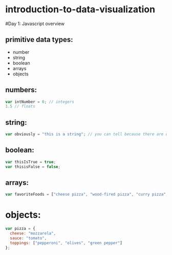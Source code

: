 introduction-to-data-visualization
==================================

#Day 1: Javascript overview

## primitive data types:
- number
- string
- boolean
- arrays
- objects

## numbers:
```javascript
var intNumber = 0; // integers
1.5 // floats
```

## string:
```javascript
var obviously = "this is a string"; // you can tell because there are quotes around the string
```

## boolean:
```javascript
var thisIsTrue = true;
var thisisFalse = false;
```

## arrays:
```javascript
var favoriteFoods = ["cheese pizza", "wood-fired pizza", "curry pizza", "smoked salmon pizza", "pepperoni pizza"];
```
# objects:
```javascript
var pizza = {
  cheese: "mozzarela",
  sauce: "tomato",
  toppings: ["pepperoni", "olives", "green pepper"]
};
```

